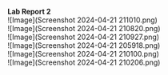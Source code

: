 <b>Lab Report 2 <br></b>
![Image](Screenshot 2024-04-21 211010.png)<br>
![Image](Screenshot 2024-04-21 210820.png)<br>
![Image](Screenshot 2024-04-21 210927.png)<br>
![Image](Screenshot 2024-04-21 205918.png)<br>
![Image](Screenshot 2024-04-21 210100.png)<br>
![Image](Screenshot 2024-04-21 210206.png)<br>

